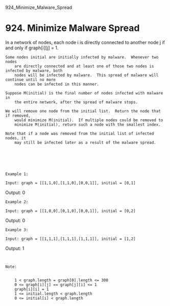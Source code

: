 924_Minimize_Malware_Spread
# 924. Minimize Malware Spread

In a network of nodes, each node i is directly connected to another node
        j if and only if graph[i][j] = 1.

    Some nodes initial are initially infected by malware.  Whenever two nodes
        are directly connected and at least one of those two nodes is infected by malware, both
        nodes will be infected by malware.  This spread of malware will continue until no more
        nodes can be infected in this manner.

    Suppose M(initial) is the final number of nodes infected with malware in
        the entire network, after the spread of malware stops.

    We will remove one node from the initial list.  Return the node that if removed,
        would minimize M(initial).  If multiple nodes could be removed to
        minimize M(initial), return such a node with the smallest index.

    Note that if a node was removed from the initial list of infected nodes, it
        may still be infected later as a result of the malware spread.

     

    
    

    Example 1:

    Input: graph = [[1,1,0],[1,1,0],[0,0,1]], initial = [0,1]
Output: 0

    Example 2:

    Input: graph = [[1,0,0],[0,1,0],[0,0,1]], initial = [0,2]
Output: 0

    Example 3:

    Input: graph = [[1,1,1],[1,1,1],[1,1,1]], initial = [1,2]
Output: 1

     

    Note:

    
        1 < graph.length = graph[0].length <= 300
        0 <= graph[i][j] == graph[j][i] <= 1
        graph[i][i] = 1
        1 <= initial.length < graph.length
        0 <= initial[i] < graph.length